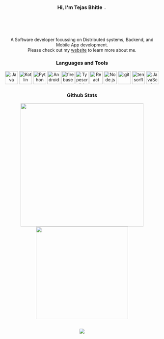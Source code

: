 <div align="center">
  <h3>
    Hi, I'm Tejas Bhitle <a href="https://tejasbhitle.github.io/"><img src="https://media.giphy.com/media/hvRJCLFzcasrR4ia7z/giphy.gif" width="2%"></a>
  </h3>  
  A Software developer focussing on Distributed systems, Backend, and Mobile App development. <br>
  Please check out my <a href="https://tejasbhitle.github.io">website</a> to learn more about me.
<br>
  <h3 id="p1">Languages and Tools</h3>
  
  <a href="https://www.java.com" target="_blank"><img alt="Java" height ="42px" src="https://raw.githubusercontent.com/rahul-jha98/github_readme_icons/main/language_and_tools/square/java/java.svg"></a>
  <a href="https://kotlinlang.org" target="_blank"><img alt="Kotlin" height ="42px" src="https://raw.githubusercontent.com/rahul-jha98/github_readme_icons/main/language_and_tools/square/kotlin/kotlin.svg"></a>
  <a href="https://www.python.org" target="_blank"><img alt="Python" height ="42px" src="https://raw.githubusercontent.com/rahul-jha98/github_readme_icons/main/language_and_tools/square/python/python.svg"></a>
  <a href="https://developer.android.com" target="_blank"> <img alt="Android" height ="42px" src="https://raw.githubusercontent.com/rahul-jha98/github_readme_icons/main/language_and_tools/square/android/android.svg"></a>
  <a href="https://firebase.google.com/" target="_blank"> <img src="https://raw.githubusercontent.com/rahul-jha98/github_readme_icons/main/language_and_tools/square/firebase/firebase.svg" alt="firebase" height ="42px"/></a>
  <a href="https://www.typescriptlang.org/" target="_blank"><img alt="Typescript" height ="42px" src="https://raw.githubusercontent.com/rahul-jha98/github_readme_icons/main/language_and_tools/square/typescript/typescript.svg"></a>
  <a href="https://reactjs.org/" target="_blank"> <img alt="React" height ="42px" src="https://raw.githubusercontent.com/rahul-jha98/github_readme_icons/main/language_and_tools/square/react/react.svg"></a>
  <a href="https://nodejs.org" target="_blank"><img alt="Node.js" height ="42px" src="https://raw.githubusercontent.com/rahul-jha98/github_readme_icons/main/language_and_tools/square/node/node.svg"></a>
  <a href="https://git-scm.com/" target="_blank"> <img src="https://raw.githubusercontent.com/rahul-jha98/github_readme_icons/main/language_and_tools/square/git-scm/git-scm.svg" alt="git" height='42px'/></a>
  <a href="https://www.tensorflow.org" target="_blank"> <img src="https://raw.githubusercontent.com/rahul-jha98/github_readme_icons/main/language_and_tools/square/tensorflow/tensorflow.svg" alt="tensorflow" height="42px"/></a> 
  <a href="https://developer.mozilla.org/en-US/docs/Web/JavaScript" target="_blank"> <img alt="JavaScript" height ="42px"  src="https://raw.githubusercontent.com/rahul-jha98/github_readme_icons/main/language_and_tools/square/javascript/javascript.svg"></a>
  <br>
  
  <h3 id="p2">Github Stats</h3>
  <p float=left">
    <img src="https://github-readme-stats.vercel.app/api?username=tejasbhitle&rank_icon=github&show_icons=true&theme=github_dark" width="400"/>
    <img src="https://github-readme-stats.vercel.app/api/top-langs/?username=tejasbhitle&layout=compact&theme=github_dark&hide_border=false" width="300"/>
  </p>
  <br>
  
  <img src="https://github-profile-trophy.vercel.app/?username=tejasbhitle&layout=compact&theme=darkhub&hide_border=true&row=1&column=6" />

</div>


